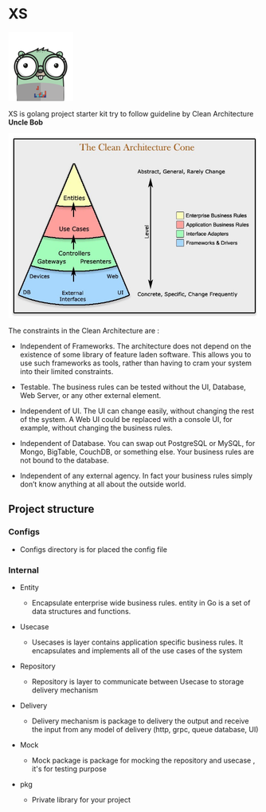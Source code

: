 # XS

![Alt text](xs.png?raw=true "Clean Architecture")

XS is golang project starter kit try to follow guideline by Clean Architecture **Uncle Bob**

![Alt text](clean.jpeg?raw=true "Clean Architecture")

The constraints in the Clean Architecture are :
- Independent of Frameworks. The architecture does not depend on the existence of some library of feature laden software. This allows you to use such frameworks as tools, rather than having to cram your system into their limited constraints.
    
- Testable. The business rules can be tested without the UI, Database, Web Server, or any other external element.
    
- Independent of UI. The UI can change easily, without changing the rest of the system. A Web UI could be replaced with a console UI, for example, without changing the business rules.
    
- Independent of Database. You can swap out PostgreSQL or MySQL, for Mongo, BigTable, CouchDB, or something else. Your business rules are not bound to the database.
    
- Independent of any external agency. In fact your business rules simply don’t know anything at all about the outside world.

## Project structure

### Configs
- Configs directory is for placed the config file

### Internal
- Entity
    - Encapsulate enterprise wide business rules. entity in Go is a set of data structures and functions.

- Usecase
    - Usecases is layer contains application specific business rules. It encapsulates and implements all of the use cases of the system 

- Repository
    - Repository is layer to communicate between Usecase to storage delivery mechanism

- Delivery
    - Delivery mechanism is package to delivery the output and receive the input from any model of delivery (http, grpc, queue database, UI)

- Mock 
    - Mock package is package for mocking the repository and usecase , it's for testing purpose
    
- pkg
    - Private library for your project

